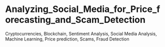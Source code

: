 # Analyzing_Social_Media_for_Price_forecasting_and_Scam_Detection
Cryptocurrencies, Blockchain, Sentiment Analysis, Social Media Analysis, Machine Learning, Price prediction, Scams, Fraud Detection

